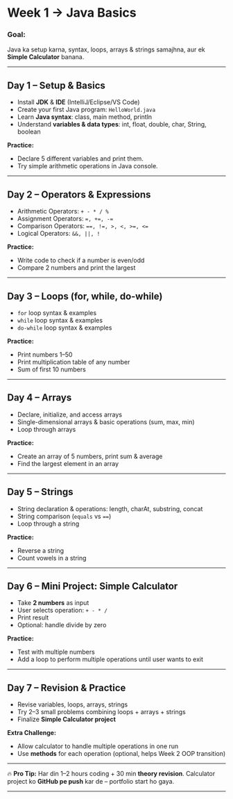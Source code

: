 # **Week 1 → Java Basics**

### **Goal:**

Java ka setup karna, syntax, loops, arrays & strings samajhna, aur ek **Simple Calculator** banana.

---

## **Day 1 – Setup & Basics**

* Install **JDK** & **IDE** (IntelliJ/Eclipse/VS Code)
* Create your first Java program: `HelloWorld.java`
* Learn **Java syntax**: class, main method, println
* Understand **variables & data types**: int, float, double, char, String, boolean

**Practice:**

* Declare 5 different variables and print them.
* Try simple arithmetic operations in Java console.

---

## **Day 2 – Operators & Expressions**

* Arithmetic Operators: `+ - * / %`
* Assignment Operators: `=, +=, -=`
* Comparison Operators: `==, !=, >, <, >=, <=`
* Logical Operators: `&&, ||, !`

**Practice:**

* Write code to check if a number is even/odd
* Compare 2 numbers and print the largest

---

## **Day 3 – Loops (for, while, do-while)**

* `for` loop syntax & examples
* `while` loop syntax & examples
* `do-while` loop syntax & examples

**Practice:**

* Print numbers 1–50
* Print multiplication table of any number
* Sum of first 10 numbers

---

## **Day 4 – Arrays**

* Declare, initialize, and access arrays
* Single-dimensional arrays & basic operations (sum, max, min)
* Loop through arrays

**Practice:**

* Create an array of 5 numbers, print sum & average
* Find the largest element in an array

---

## **Day 5 – Strings**

* String declaration & operations: length, charAt, substring, concat
* String comparison (`equals` vs `==`)
* Loop through a string

**Practice:**

* Reverse a string
* Count vowels in a string

---

## **Day 6 – Mini Project: Simple Calculator**

* Take **2 numbers** as input
* User selects operation: `+ - * /`
* Print result
* Optional: handle divide by zero

**Practice:**

* Test with multiple numbers
* Add a loop to perform multiple operations until user wants to exit

---

## **Day 7 – Revision & Practice**

* Revise variables, loops, arrays, strings
* Try 2–3 small problems combining loops + arrays + strings
* Finalize **Simple Calculator project**

**Extra Challenge:**

* Allow calculator to handle multiple operations in one run
* Use **methods** for each operation (optional, helps Week 2 OOP transition)

---

🔥 **Pro Tip:**
Har din 1–2 hours coding + 30 min **theory revision**.
Calculator project ko **GitHub pe push** kar de – portfolio start ho gaya.

---
